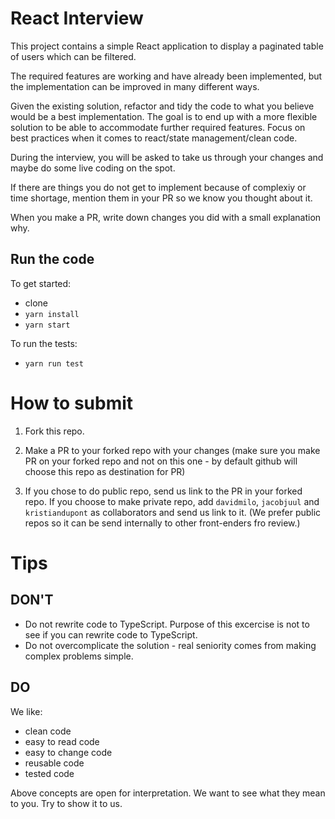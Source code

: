 # React Interview

This project contains a simple React application to display a paginated table of users which can be filtered.

The required features are working and have already been implemented, but the implementation can be improved in many
different ways.

Given the existing solution, refactor and tidy the code to what you believe would be a best implementation. The goal is
to end up with a more flexible solution to be able to accommodate further required features. Focus on best practices
when it comes to react/state management/clean code.

During the interview, you will be asked to take us through your changes and maybe do some live coding on the spot.

If there are things you do not get to implement because of complexiy or time shortage, mention them in your PR so we
know you thought about it.

When you make a PR, write down changes you did with a small explanation why.

## Run the code

To get started:

- clone
- `yarn install`
- `yarn start`

To run the tests:

- `yarn run test`

# How to submit

1. Fork this repo.

2. Make a PR to your forked repo with your changes (make sure you make PR on your forked repo and not on this one - by
   default github will choose this repo as destination for PR)

3. If you chose to do public repo, send us link to the PR in your forked repo. If you choose to make private repo, add
   `davidmilo`, `jacobjuul` and `kristiandupont` as collaborators and send us link to it. (We prefer public repos so it
   can be send internally to other front-enders fro review.)

# Tips

## DON'T

- Do not rewrite code to TypeScript. Purpose of this excercise is not to see if you can rewrite code to TypeScript.
- Do not overcomplicate the solution - real seniority comes from making complex problems simple.

## DO

We like:

- clean code
- easy to read code
- easy to change code
- reusable code
- tested code

Above concepts are open for interpretation. We want to see what they mean to you. Try to show it to us.

